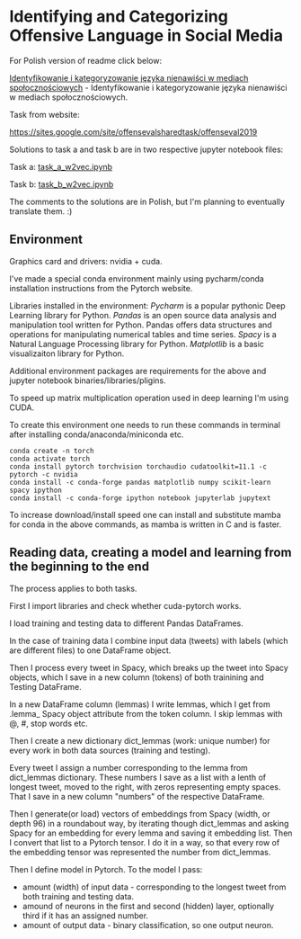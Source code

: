 # Identifying and Categorizing Offensive Language in Social Media

For Polish version of readme click below:

[Identyfikowanie i kategoryzowanie języka nienawiści w mediach społocznościowych](./README_PL.md) - 
Identyfikowanie i kategoryzowanie języka nienawiści w mediach społocznościowych.

Task from website:

https://sites.google.com/site/offensevalsharedtask/offenseval2019

Solutions to task a and task b are in two respective jupyter notebook files:

Task a: [task_a_w2vec.ipynb](task_a_w2vec.ipynb)

Task b: [task_b_w2vec.ipynb](task_b_w2vec.ipynb)

The comments to the solutions are in Polish, but I'm planning to eventually translate them. :)

## Environment

Graphics card and drivers: nvidia + cuda.

I've made a special conda environment mainly using pycharm/conda installation instructions from the Pytorch website.

Libraries installed in the environment:
_Pycharm_ is a popular pythonic Deep Learning library for Python.
_Pandas_ is an open source data analysis and manipulation tool written for Python. Pandas offers data structures and operations for manipulating numerical tables and time series.
_Spacy_ is a Natural Language Processing library for Python.
_Matplotlib_ is a basic visualizaiton library for Python.

Additional environment packages are requirements for the above and jupyter notebook binaries/libraries/pligins.

To speed up matrix multiplication operation used in deep learning I'm using CUDA.

To create this environment one needs to run these commands in terminal after installing conda/anaconda/miniconda etc.


    conda create -n torch
    conda activate torch
    conda install pytorch torchvision torchaudio cudatoolkit=11.1 -c pytorch -c nvidia
    conda install -c conda-forge pandas matplotlib numpy scikit-learn spacy ipython
    conda install -c conda-forge ipython notebook jupyterlab jupytext

To increase download/install speed one can install and substitute mamba for conda in the above commands, as mamba is written in C and is faster.

## Reading data, creating a model and learning from the beginning to the end

The process applies to both tasks.

First I import libraries and check whether cuda-pytorch works.

I load training and testing data to different Pandas DataFrames.

In the case of training data I combine input data (tweets) with labels (which are different files) to one DataFrame object. 

Then I process every tweet in Spacy, which breaks up the tweet into Spacy objects, which I save in a new column (tokens) of both trainining and Testing DataFrame.

In a new DataFrame column (lemmas) I write lemmas, which I get from .lemma_ Spacy object attribute from the token column. I skip lemmas with @, #, stop words etc.

Then I create a new dictionary dict_lemmas (work: unique number) for every work in both data sources (training and testing).

Every tweet I assign a number corresponding to the lemma from dict_lemmas dictionary. These numbers I save as a list with a lenth of longest tweet, moved to the right, with zeros representing empty spaces. That I save in a new column "numbers" of the respective DataFrame.

Then I generate(or load) vectors of embeddings from Spacy (width, or depth 96) in a roundabout way, by iterating though dict_lemmas and asking Spacy for an embedding for every lemma and saving it embedding list. Then I convert that list to a Pytorch tensor. I do it in a way, so that every row of the embedding tensor was represented the number from dict_lemmas.

Then I define model in Pytorch. To the model I pass:

* amount (width) of input data - corresponding to the longest tweet from both training and testing data.
* amound of neurons in the first and second (hidden) layer, optionally third if it has an assigned number.
* amount of output data - binary classification, so one output neuron.